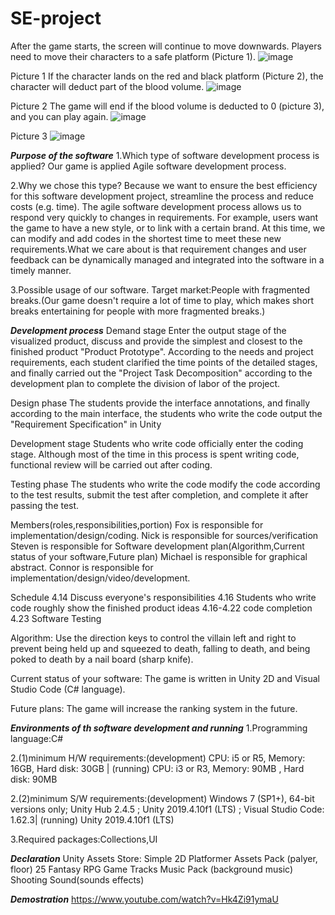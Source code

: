 # SE-project
After the game starts, the screen will continue to move downwards. Players need to move their characters to a safe platform (Picture 1). 
 ![image](https://user-images.githubusercontent.com/106571781/234238385-c6beb5f9-49cc-41a0-a4b6-3807ba94affd.png)

Picture 1
If the character lands on the red and black platform (Picture 2), the character will deduct part of the blood volume.
 ![image](https://user-images.githubusercontent.com/106571781/234238434-de1bfacb-e0ef-4bfb-9a40-b1d506043b01.png)

Picture 2
The game will end if the blood volume is deducted to 0 (picture 3), and you can play again.
 ![image](https://user-images.githubusercontent.com/106571781/234238474-d4f2f674-5479-45a4-971e-0d45410c3878.png)

Picture 3
![image](https://user-images.githubusercontent.com/106571781/234238514-f8523702-d768-44b8-8dd2-00c35de8d46d.png)

***Purpose of the software***
1.Which type of software development process is applied?
Our game is applied Agile software development process.

2.Why we chose this type?
Because we want to ensure the best efficiency for this software development project, streamline the process and reduce costs (e.g. time). The agile software development process allows us to respond very quickly to changes in requirements. For example, users want the game to have a new style, or to link with a certain brand. At this time, we can modify and add codes in the shortest time to meet these new requirements.What we care about is that requirement changes and user feedback can be dynamically managed and integrated into the software in a timely manner.

3.Possible usage of our software.
Target market:People with fragmented breaks.(Our game doesn't require a lot of time to play, which makes short breaks entertaining for people with more fragmented breaks.)

***Development process***
Demand stage
Enter the output stage of the visualized product, discuss and provide the simplest and closest to the finished product "Product Prototype".
According to the needs and project requirements, each student clarified the time points of the detailed stages, and finally carried out the "Project Task Decomposition" according to the development plan to complete the division of labor of the project.

Design phase
The students provide the interface annotations, and finally according to the main interface, the students who write the code output the "Requirement Specification" in Unity

Development stage
Students who write code officially enter the coding stage. Although most of the time in this process is spent writing code, functional review will be carried out after coding.

Testing phase
The students who write the code modify the code according to the test results, submit the test after completion, and complete it after passing the test.


Members(roles,responsibilities,portion)
     Fox is responsible for implementation/design/coding. 
     Nick is responsible for sources/verification 
     Steven is responsible for Software development plan(Algorithm,Current status of your software,Future plan)
     Michael is responsible for graphical abstract.
Connor is responsible for implementation/design/video/development.


Schedule
4.14 Discuss everyone's responsibilities
4.16 Students who write code roughly show the finished product ideas
4.16-4.22 code completion
4.23 Software Testing

Algorithm:
	 Use the direction keys to control the villain left and right to prevent being held up and squeezed to death, falling to death, and being poked to death by a nail board (sharp knife). 

Current status of your software:
The game is written in Unity 2D and Visual Studio Code (C# language).	

Future plans:
	The game will increase the ranking system in the future.

***Environments of th software development and running***
1.Programming language:C#

2.(1)minimum H/W requirements:(development) CPU: i5 or R5, Memory: 16GB, Hard disk: 30GB  | (running) CPU: i3 or R3, Memory: 90MB , Hard disk: 90MB

2.(2)minimum S/W requirements:(development) Windows 7 (SP1+), 64-bit versions only; Unity Hub 2.4.5 ; Unity 2019.4.10f1 (LTS) ; Visual Studio Code: 1.62.3| (running) Unity 2019.4.10f1 (LTS)

3.Required packages:Collections,UI

***Declaration***
Unity Assets Store: Simple 2D Platformer Assets Pack (palyer, floor)
                    25 Fantasy RPG Game Tracks Music Pack (background music)
                    Shooting Sound(sounds effects)
                    
***Demostration***
https://www.youtube.com/watch?v=Hk4Zi91ymaU
